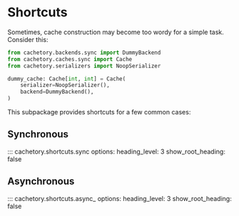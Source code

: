 # Shortcuts

Sometimes, cache construction may become too wordy for a simple task. Consider this:

```python
from cachetory.backends.sync import DummyBackend
from cachetory.caches.sync import Cache
from cachetory.serializers import NoopSerializer

dummy_cache: Cache[int, int] = Cache(
    serializer=NoopSerializer(),
    backend=DummyBackend(),
)
```

This subpackage provides shortcuts for a few common cases:

## Synchronous

::: cachetory.shortcuts.sync
    options:
      heading_level: 3
      show_root_heading: false

## Asynchronous

::: cachetory.shortcuts.async_
    options:
      heading_level: 3
      show_root_heading: false
